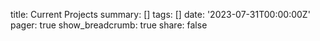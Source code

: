 title: Current Projects
summary: []
tags: []
date: '2023-07-31T00:00:00Z'
pager: true
show_breadcrumb: true
share: false